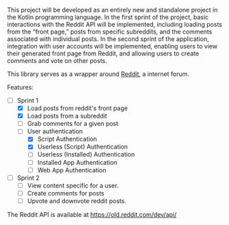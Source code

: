 
This project will be developed as an entirely new and standalone project in the Kotlin programming language. In the first sprint of the project, basic interactions with the Reddit API will be implemented, including loading posts from the “front page,” posts from specific subreddits, and the comments associated with individual posts. In the second sprint of the application, integration with user accounts will be implemented, enabling users to view their generated front page from Reddit, and allowing users to create comments and vote on other posts.

This library serves as a wrapper around [Reddit](https://reddit.com), a internet forum.

Features:
- [ ] Sprint 1
  - [x] Load posts from reddit's front page
  - [x] Load posts from a subreddit
  - [ ] Grab comments for a given post
  - [ ] User authentication
    - [x] Script Authentication
    - [x] Userless (Script) Authentication
    - [ ] Userless (Installed) Authentication
    - [ ] Installed App Authentication
    - [ ] Web App Authentication
- [ ] Sprint 2
  - [ ] View content specific for a user.
  - [ ] Create comments for posts
  - [ ] Upvote and downvote reddit posts.
  
The Reddit API is available at https://old.reddit.com/dev/api/